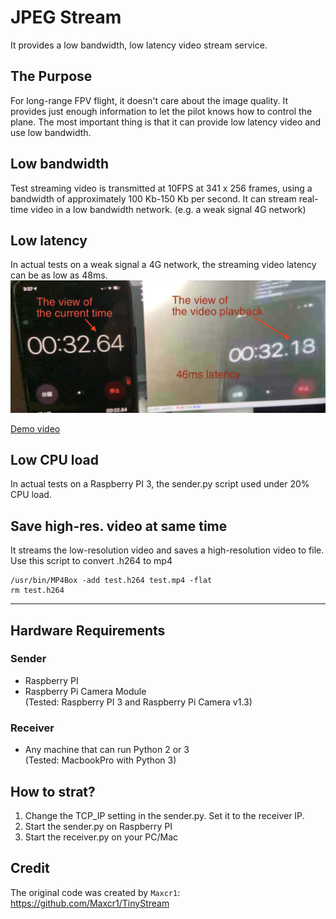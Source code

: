 # JPEG Stream
It provides a low bandwidth, low latency video stream service.

## The Purpose
For long-range FPV flight, it doesn't care about the image quality. It provides just enough information to let the pilot knows how to control the plane. The most important thing is that it can provide low latency video and use low bandwidth.

## Low bandwidth
Test streaming video is transmitted at 10FPS at 341 x 256 frames, using a bandwidth of approximately 100 Kb-150 Kb per second. It can stream real-time video in a low bandwidth network. (e.g. a weak signal 4G network)

## Low latency
In actual tests on a weak signal a 4G network, the streaming video latency can be as low as 48ms.
![](references/video-latency.png)

[Demo video](https://www.youtube.com/embed/BpVMlIxjAsc)

## Low CPU load
In actual tests on a Raspberry PI 3, the sender.py script used under 20% CPU load.

## Save high-res. video at same time
It streams the low-resolution video and saves a high-resolution video to file.\
Use this script to convert .h264 to mp4

    /usr/bin/MP4Box -add test.h264 test.mp4 -flat
    rm test.h264

---
## Hardware Requirements
### Sender
- Raspberry PI
- Raspberry Pi Camera Module\
(Tested: Raspberry PI 3 and Raspberry Pi Camera v1.3)

### Receiver
- Any machine that can run Python 2 or 3\
(Tested: MacbookPro with Python 3)

## How to strat?
1. Change the TCP_IP setting in the sender.py. Set it to the receiver IP.
2. Start the sender.py on Raspberry PI
3. Start the receiver.py on your PC/Mac

## Credit
The original code was created by `Maxcr1`:
https://github.com/Maxcr1/TinyStream
